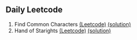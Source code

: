 ## Daily Leetcode

1. Find Common Characters 
[(Leetcode)](https://leetcode.com/problems/find-common-characters/description/?envType=daily-question&envId=2024-06-05)
[(solution)](https://github.com/Farooq-Mohammed/Daily-Leetcode/blob/main/FindCommonCharacters.java)
2. Hand of Starights
[(Leetcode)](https://leetcode.com/problems/hand-of-straights/description/?envType=daily-question&envId=2024-06-06)
[(solution)](https://github.com/Farooq-Mohammed/Daily-Leetcode/blob/main/HandOfStraights.java)